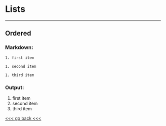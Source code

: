 # Lists

---

## Ordered

### Markdown:

`1. first item`

`1. second item`

`1. third item`

### Output:

1. first item
1. second item
1. third item

[<<< go back <<< ](https://github.com/Pal79/markdown-cheat-sheet)
